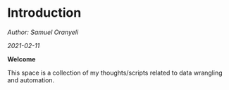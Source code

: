 Introduction
============

*Author: Samuel Oranyeli*

*2021-02-11*

**Welcome**

This space is a collection of my thoughts/scripts related to data wrangling and automation.